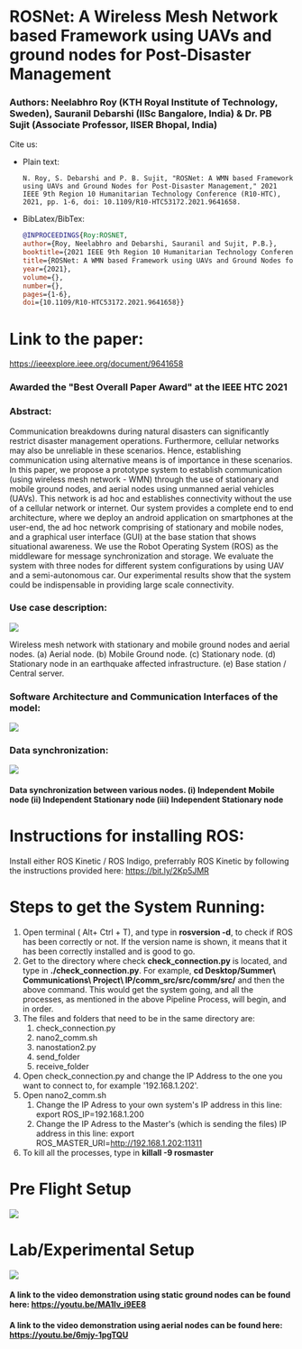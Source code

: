 # ROSNet: A Wireless Mesh Network based Framework using UAVs and ground nodes for Post-Disaster Management

### Authors: Neelabhro Roy (KTH Royal Institute of Technology, Sweden), Sauranil Debarshi (IISc Bangalore, India) & Dr. PB Sujit (Associate Professor, IISER Bhopal, India)


Cite us:

- Plain text:

    ```text
    N. Roy, S. Debarshi and P. B. Sujit, "ROSNet: A WMN based Framework using UAVs and Ground Nodes for Post-Disaster Management," 2021 IEEE 9th Region 10 Humanitarian Technology Conference (R10-HTC), 2021, pp. 1-6, doi: 10.1109/R10-HTC53172.2021.9641658.
    ```

- BibLatex/BibTex:

    ```bibtex
   @INPROCEEDINGS{Roy:ROSNET,
  author={Roy, Neelabhro and Debarshi, Sauranil and Sujit, P.B.},
  booktitle={2021 IEEE 9th Region 10 Humanitarian Technology Conference (R10-HTC)}, 
  title={ROSNet: A WMN based Framework using UAVs and Ground Nodes for Post-Disaster Management}, 
  year={2021},
  volume={},
  number={},
  pages={1-6},
  doi={10.1109/R10-HTC53172.2021.9641658}}
  
  ```

# Link to the paper:
https://ieeexplore.ieee.org/document/9641658

### Awarded the "Best Overall Paper Award" at the IEEE HTC 2021

### Abstract: 

Communication breakdowns during natural disasters can significantly restrict disaster management operations. Furthermore, cellular networks may also be unreliable in these scenarios. Hence, establishing communication using alternative means is of importance in these scenarios.
In this paper, we propose a prototype system to establish communication (using wireless mesh network - WMN) through the use of stationary and mobile ground nodes, and aerial nodes using unmanned aerial vehicles (UAVs). This network is ad hoc and establishes connectivity without the use of a cellular network or internet. Our system provides a complete end to end architecture, where we deploy an android application on smartphones at the user-end, the ad hoc network comprising of stationary and mobile nodes, and a graphical user interface (GUI) at the base station that shows situational awareness. We use the Robot Operating System (ROS) as the middleware for message synchronization and storage. We evaluate the system with three nodes for different system configurations by using UAV and a semi-autonomous car. Our experimental results show that the system could be indispensable in providing large scale connectivity.

### Use case description:
![](Screenshots/FIG1_NEW.png)

Wireless mesh network with stationary and mobile ground nodes and aerial nodes. (a) Aerial node. (b) Mobile Ground node. (c) Stationary node. (d) Stationary node in an earthquake affected infrastructure. (e) Base station / Central server.

### Software Architecture and Communication Interfaces of the model:
![](Screenshots/arch.png)

### Data synchronization:
![](Screenshots/circle.png)

#### Data synchronization between various nodes. (i) Independent Mobile node (ii) Independent Stationary node (iii) Independent Stationary node

# Instructions for installing ROS:
Install either ROS Kinetic / ROS Indigo, preferrably ROS Kinetic by following the instructions provided here: https://bit.ly/2Kp5JMR

# Steps to get the System Running:
1. Open terminal ( Alt+ Ctrl + T), and type in **rosversion -d**, to check if ROS has been correctly or not.
   If the version name is shown, it means that it has been correctly installed and is good to go.
2. Get to the directory where check **check_connection.py** is located, and type in **./check_connection.py**.
   For example, **cd Desktop/Summer\ Communications\ Project\ IP/comm_src/src/comm/src/** and then the above command.
   This would get the system going, and all the processes, as mentioned in the above Pipeline Process, will begin, and in order.
3. The files and folders that need to be in the same directory are: 
      1. check_connection.py
      2. nano2_comm.sh
      3. nanostation2.py
      4. send_folder
      5. receive_folder
4. Open check_connection.py and change the IP Address to the one you want to connect to, for example '192.168.1.202'.  
5. Open nano2_comm.sh
   1. Change the IP Adress to your own system's IP address in this line: export ROS_IP=192.168.1.200
   2. Change the IP Adress to the Master's (which is sending the files) IP address in this line: export ROS_MASTER_URI=http://192.168.1.202:11311
4. To kill all the processes, type in **killall -9 rosmaster**
   
# Pre Flight Setup   
![](Screenshots/Drone.png)  

# Lab/Experimental Setup
![](Screenshots/ab.jpg)  


#### A link to the video demonstration using static ground nodes can be found here: https://youtu.be/MA1lv_i9EE8
#### A link to the video demonstration using aerial nodes can be found here: https://youtu.be/6mjy-1pgTQU

